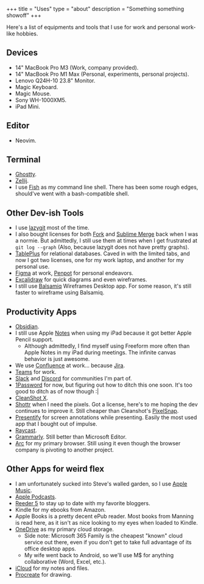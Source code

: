 +++
title = "Uses"
type = "about"
description = "Something something showoff"
+++

Here's a list of equipments and tools that I use for work and personal work-like hobbies.

## Devices

- 14" MacBook Pro M3 (Work, company provided).
- 14" MacBook Pro M1 Max (Personal, experiments, personal projects).
- Lenovo Q24H-10 23.8" Monitor.
- Magic Keyboard.
- Magic Mouse.
- Sony WH-1000XM5.
- iPad Mini.

## Editor

- Neovim.

## Terminal

- [Ghostty](https://ghostty.org/).
- [Zellij](https://zellij.dev/).
- I use [Fish](https://fishshell.com/) as my command line shell. There has been some rough edges, should've went with a bash-compatible shell.

## Other Dev-ish Tools

- I use [lazygit](https://github.com/jesseduffield/lazygit) most of the time.
- I also bought licenses for both [Fork](https://git-fork.com/) and [Sublime Merge](https://www.sublimemerge.com/) back when I was a normie. But admittedly, I still use them at times when I get frustrated at `git log --graph` (Also, because lazygit does not have pretty graphs).
- [TablePlus](https://tableplus.com/) for relational databases. Caved in with the limited tabs, and now I got two licenses, one for my work laptop, and another for my personal use.
- [Figma](https://www.figma.com/) at work, [Penpot](https://penpot.app/) for personal endeavors.
- [Excalidraw](https://excalidraw.com/) for quick diagrams and even wireframes.
- I still use [Balsamiq](https://balsamiq.com/) Wireframes Desktop app. For some reason, it's still faster to wireframe using Balsamiq.

## Productivity Apps

- [Obsidian](https://obsidian.md).
- I still use Apple [Notes](https://www.icloud.com/notes) when using my iPad because it got better Apple Pencil support.
  - Although admittedly, I find myself using Freeform more often than Apple Notes in my iPad during meetings. The infinite canvas behavior is just awesome.
- We use [Confluence](https://www.atlassian.com/software/confluence) at work... because [Jira](https://www.atlassian.com/software/jira).
- [Teams](https://teams.microsoft.com) for work.
- [Slack](https://slack.com) and [Discord](https://discord.com) for communities I'm part of.
- [1Password](https://1password.com/) for now, but figuring out how to ditch this one soon. It's too good to ditch as of now though :|
- [CleanShot X](https://cleanshot.com).
- [Shottr](https://shottr.cc) when I need the pixels. Got a license, here's to me hoping the dev continues to improve it. Still cheaper than Cleanshot's [PixelSnap](https://getpixelsnap.com).
- [Presentify](https://apps.apple.com/us/app/presentify-screen-annotation/id1507246666) for screen annotations while presenting. Easily the most used app that I bought out of impulse.
- [Raycast](https://www.raycast.com).
- [Grammarly](https://www.grammarly.com). Still better than Microsoft Editor.
- [Arc](https://arc.net/) for my primary browser. Still using it even though the browser company is pivoting to another project.

## Other Apps for weird flex

- I am unfortunately sucked into Steve's walled garden, so I use [Apple Music](https://music.apple.com/).
- [Apple Podcasts](https://www.apple.com/apple-podcasts).
- [Reeder 5](https://www.reederapp.com/) to stay up to date with my favorite bloggers.
- Kindle for my ebooks from Amazon.
- Apple Books is a pretty decent ePub reader. Most books from Manning is read here, as it isn't as nice looking to my eyes when loaded to Kindle.
- [OneDrive](https://onedrive.live.com/) as my primary cloud storage.
  - Side note: Microsoft 365 Family is the cheapest "known" cloud service out there, even if you don't get to take full advantage of its office desktop apps.
  - My wife went back to Android, so we'll use M$ for anything collaborative (Word, Excel, etc.).
- [iCloud](https://www.icloud.com) for my notes and files.
- [Procreate](https://procreate.com/) for drawing.

